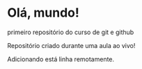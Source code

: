 # Olá, mundo!
 primeiro repositório do curso de git e github

 Repositório criado durante uma aula ao vivo!

Adicionando está linha remotamente.
